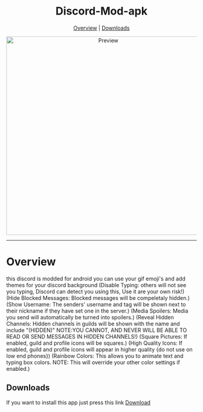 <h1 align="center">Discord-Mod-apk</h1>

<p align="center">
  <a href="#overview">Overview</a> |
  <a href="#development">Downloads</a> 
</p>
  
<p align="center">
  <img alt="Preview" width="524" alt="Hero image" src="https://user-images.githubusercontent.com/81586729/129493599-f3c280c2-3982-4974-9be2-82fa5fad5bcf.png"/>
  <br/>

---

# Overview
  
this discord is modded for android you can use your gif emoji's and add themes for your discord background 
(Disable Typing: others will not see you typing, Discord can detect you using this, Use it are your own risk!)
(Hide Blocked Messages: Blocked messages will be compeletaly hidden.)
(Show Username: The senders' username and tag will be shown next to their nickname if they have set one in the server.)
(Media Spoilers: Media you send will automatically be turned into spoilers.)
(Reveal Hidden Channels: Hidden channels in guilds will be shown with the name and include "(HIDDEN)"
NOTE:YOU CANNOT, AND NEVER WILL BE ABLE TO READ OR SEND MESSAGES IN HIDDEN CHANNELS!)
(Square Pictures: If enabled, guild and profile icons will be squares.)
(High Quality Icons: If enabled, guild and profile icons will appear in higher quality {do not use on low end phones})
(Rainbow Colors: This allows you to animate text and typing box colors.
NOTE: This will override your other color settings if enabled.)

## Downloads

If you want to install this app just press this link [Download](https://github.com/DSR-Kayfix/Discord-Mod-apk/releases/tag/Discord)
